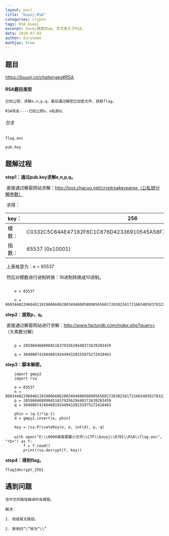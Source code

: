 ```yaml
---
layout: post
title: "buuoj,RSA"
categories: crypto
tags: RSA buuoj
excerpt: buuoj做题的wp，本文章关于RSA。
data: 2020-07-03
author: Eurynome
mathjax: true
---
```




## 题目

https://buuoj.cn/challenges#RSA



#### RSA题目类型

	已知公钥，求解e,n,p,q，最后通过解密已加密文件，获取flag。
	
	RSA攻击----已知公钥n，e私钥d。

###### 包含

	flag.enc
	
	pub.key



## 题解过程

**step1：通过pub.key求解e,n,p,q。**

​	直接通过解密网站求解：http://tool.chacuo.net/cryptrsakeyparse（公私钥分解参数）

​	求得：

| key：  | 256                                                          |
| :----- | ------------------------------------------------------------ |
| 模数： | C0332C5C64AE47182F6C1C876D42336910545A58F7EEFEFC0BCAAF5AF341CCDD |
| 指数： | 65537 (0x10001)                                              |

​	上表格意为：e = 65537

​	然后对模数进行进制转换：16进制转换成10进制。

```

	e = 65537

	n = 86934482296048119190666062003494800588905656017203025617216654058378322103517

```



**step2：提取p，q。**

​	直接通过解密网站进行求解：http://www.factordb.com/index.php?query= （大素数分解）

```
	
	p = 285960468890451637935629440372639283459
	
	q = 304008741604601924494328155975272418463
```





**step3：脚本解密。**

```
	import gmpy2
	import rsa

	e = 65537
	n = 	86934482296048119190666062003494800588905656017203025617216654058378322103517
	p = 285960468890451637935629440372639283459
	q = 304008741604601924494328155975272418463

	phin = (q-1)*(p-1)
	d = gmpy2.invert(e, phin)

	key = rsa.PrivateKey(n, e, int(d), p, q)

	with open("E:\\0000桌面需要小文件\\CTF\\buuoj\\0702\\RSA\\flag.enc", "rb+") as f:
    	f = f.read()
    	print(rsa.decrypt(f, key))

```



**step4：得到flag。**


	flag{decrypt_256}






## 遇到问题

	含中文的路径编译时会报错。
	
	解决：
	
	1. 改成英文路径。
	
	2. 原来的“\”改为“\\”


